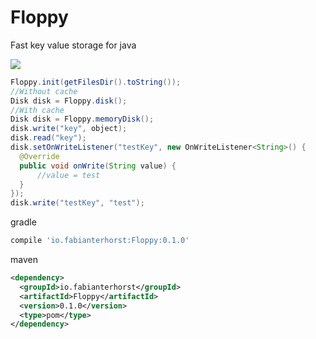 # Floppy
Fast key value storage for java

<a href="http://www.methodscount.com/?lib=io.fabianterhorst%3AFloppy%3A0.0.8"><img src="https://img.shields.io/badge/Methods and size-core: 80 | deps: 2229 | 7 KB-e91e63.svg"/></a>


```java
Floppy.init(getFilesDir().toString());
//Without cache
Disk disk = Floppy.disk();
//With cache
Disk disk = Floppy.memoryDisk();
disk.write("key", object);
disk.read("key");
disk.setOnWriteListener("testKey", new OnWriteListener<String>() {
  @Override
  public void onWrite(String value) {
      //value = test
  }
});
disk.write("testKey", "test");
```
gradle
```groovy
compile 'io.fabianterhorst:Floppy:0.1.0'
```

maven
```xml
<dependency>
  <groupId>io.fabianterhorst</groupId>
  <artifactId>Floppy</artifactId>
  <version>0.1.0</version>
  <type>pom</type>
</dependency>
```
